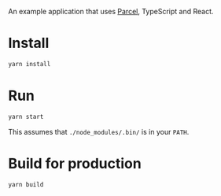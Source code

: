 An example application that uses [Parcel](https://parceljs.org/getting_started.html), TypeScript and React.

# Install

```sh
yarn install
```

# Run

```sh
yarn start
```

This assumes that `./node_modules/.bin/` is in your `PATH`.

# Build for production

```sh
yarn build
```
